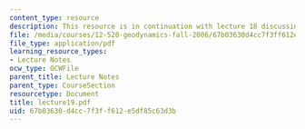 ```yaml
---
content_type: resource
description: This resource is in continuation with lecture 18 discussing plates.
file: /media/courses/12-520-geodynamics-fall-2006/67b03630d4cc7f3ff612e5df85c63d3b_lecture19.pdf
file_type: application/pdf
learning_resource_types:
- Lecture Notes
ocw_type: OCWFile
parent_title: Lecture Notes
parent_type: CourseSection
resourcetype: Document
title: lecture19.pdf
uid: 67b03630-d4cc-7f3f-f612-e5df85c63d3b
---
```

